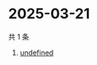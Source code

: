 # 2025-03-21

共 1 条

<!-- BEGIN -->
<!-- 最后更新时间 Fri Mar 21 2025 13:39:36 GMT+0800 (China Standard Time) -->

1. [undefined](https://www.zhihu.com/search?q=undefined)

<!-- END -->
